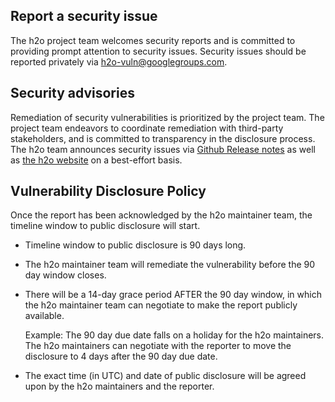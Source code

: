 ## Report a security issue

The h2o project team welcomes security reports and is committed to providing prompt attention to security issues. Security issues should be reported privately via h2o-vuln@googlegroups.com.

## Security advisories

Remediation of security vulnerabilities is prioritized by the project team. The project team endeavors to coordinate remediation with third-party stakeholders, and is committed to transparency in the disclosure process. The h2o team announces security issues via [Github Release notes](https://github.com/h2o/h2o/releases) as well as [the h2o website](h2o.examp1e.net) on a best-effort basis.

## Vulnerability Disclosure Policy

Once the report has been acknowledged by the h2o maintainer team, the timeline window to public disclosure will start.

* Timeline window to public disclosure is 90 days long.
* The h2o maintainer team will remediate the vulnerability before the 90 day window closes.
* There will be a 14-day grace period AFTER the 90 day window, in which the h2o maintainer team can negotiate to make the report publicly available.

   Example: The 90 day due date falls on a holiday for the h2o maintainers. The h2o maintainers can negotiate with the reporter to move the disclosure to 4 days after the 90 day due date.

* The exact time (in UTC) and date of public disclosure will be agreed upon by the h2o maintainers and the reporter.


